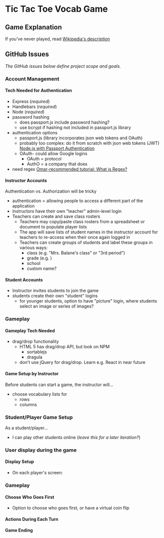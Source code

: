 # Tic Tac Toe Vocab Game

## Game Explanation

If you've never played, read [Wikipedia's description](https://en.wikipedia.org/wiki/Tic-tac-toe)

## GitHub Issues

_The GitHub issues below define project scope and goals._

### Account Management

#### Tech Needed for Authentication

-   Express (_required_)
-   Handlebars (_required_)
-   Node (_required_)
-   password hashing
    -   does passport.js include password hashing?
    -   use bcrypt if hashing not included in passport.js library
-   authentication options
    -   passport.js (library incorporates json web tokens and OAuth)
    -   probably too complex: do it from scratch with json web tokens (JWT) [Node.js with Passport Authentication](https://www.youtube.com/watch?v=7nafaH9SddU)
    -   OAuth- could allow Google logins
        -   OAuth = protocol
        -   AuthO = a company that does 
-   need regex [Omar-recommended tutorial: What is Regex?](https://www.youtube.com/watch?v=r6I-Ahc0HB4)

#### Instructor Accounts

Authentication vs. Authorization will be tricky

-   authentication = allowing people to access a different part of the application
-   Instructors have their own "teacher" admin-level login
-   Teachers can create and save class rosters
    -   Teachers may copy/paste class rosters from a spreadsheet or document to populate player lists
    -   The app will save lists of student names in the instructor account for teachers to re-access when their once again logged in
    -   Teachers can create groups of students and label these groups in various ways:
        -   class (e.g. "Mrs. Balane's class" or "3rd period")
        -   grade (e.g. )
        -   school
        -   custom name?

#### Student Accounts

-   Instructor invites students to join the game
-   students create their own "student" logins
    -   for younger students, option to have "picture" login, where students select an image or series of images?

### Gameplay

#### Gameplay Tech Needed

-   drag/drop functionality
    -   HTML 5 has drag/drop API, but look on NPM
        -   sortablejs
        -   dragula
    -   don't use jQuery for drag/drop. Learn e.g. React in near future

#### Game Setup by Instructor

Before students can start a game, the instructor will...

-   choose vocabulary lists for
    -   rows
    -   columns

### Student/Player Game Setup

As a student/player...

-   I can play other students online (_leave this for a later iteration?_)

### User display during the game

#### Display Setup

-   On each player's screen:

### Gameplay

#### Choose Who Goes First

-   Option to choose who goes first, or have a virtual coin flip

#### Actions During Each Turn

#### Game Ending
